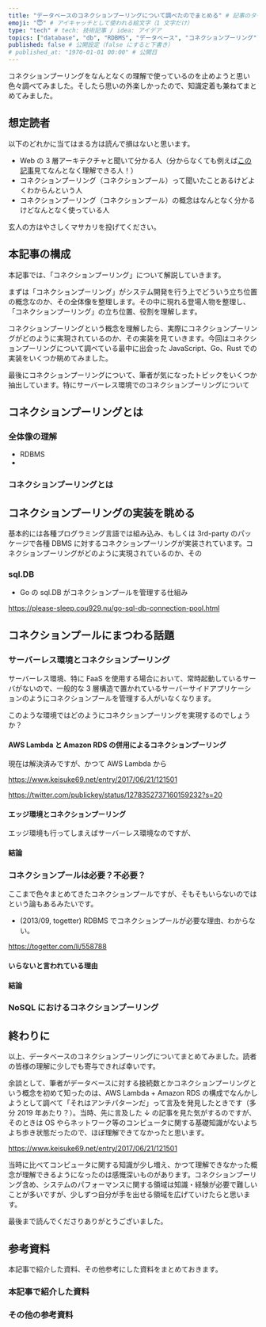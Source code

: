 ```yaml
---
title: "データベースのコネクションプーリングについて調べたのでまとめる" # 記事のタイトル
emoji: "😇" # アイキャッチとして使われる絵文字（1 文字だけ）
type: "tech" # tech: 技術記事 / idea: アイデア
topics: ["database", "db", "RDBMS", "データベース", "コネクションプーリング"]
published: false # 公開設定（false にすると下書き）
# published_at: "1970-01-01 00:00" # 公開日
---
```


コネクションプーリングをなんとなくの理解で使っているのを止めようと思い色々調べてみました。そしたら思いの外楽しかったので、知識定着も兼ねてまとめてみました。

## 想定読者

以下のどれかに当てはまる方は読んで損はないと思います。

- Web の 3 層アーキテクチャと聞いて分かる人（分からなくても例えば[この記事](https://www.softbank.jp/biz/blog/cloud-technology/articles/202206/web-3-tier-architecture/)見てなんとなく理解できる人！）
- コネクションプーリング（コネクションプール）って聞いたことあるけどよくわからんという人
- コネクションプーリング（コネクションプール）の概念はなんとなく分かるけどなんとなく使っている人

玄人の方はやさしくマサカリを投げてください。

## 本記事の構成

本記事では、「コネクションプーリング」について解説していきます。

まずは「コネクションプーリング」がシステム開発を行う上でどういう立ち位置の概念なのか、その全体像を整理します。その中に現れる登場人物を整理し、「コネクションプーリング」の立ち位置、役割を理解します。

コネクションプーリングという概念を理解したら、実際にコネクションプーリングがどのように実現されているのか、その実装を見ていきます。今回はコネクションプーリングについて調べている最中に出会った JavaScript、Go、Rust での実装をいくつか眺めてみました。

最後にコネクションプーリングについて、筆者が気になったトピックをいくつか抽出しています。特にサーバーレス環境でのコネクションプーリングについて

## コネクションプーリングとは

### 全体像の理解

- RDBMS
-

### コネクションプーリングとは

## コネクションプーリングの実装を眺める

基本的には各種プログラミング言語では組み込み、もしくは 3rd-party のパッケージで各種 DBMS に対するコネクションプーリングが実装されています。コネクションプーリングがどのように実現されているのか、その

### sql.DB

- Go の sql.DB がコネクションプールを管理する仕組み

https://please-sleep.cou929.nu/go-sql-db-connection-pool.html

## コネクションプールにまつわる話題

### サーバーレス環境とコネクションプーリング

サーバーレス環境、特に FaaS を使用する場合において、常時起動しているサーバがないので、一般的な 3 層構造で置かれているサーバーサイドアプリケーションのようにコネクションプールを管理する人がいなくなります。

このような環境ではどのようにコネクションプーリングを実現するのでしょうか？

#### AWS Lambda と Amazon RDS の併用によるコネクションプーリング

現在は解決済みですが、かつて AWS Lambda から

https://www.keisuke69.net/entry/2017/06/21/121501

https://twitter.com/publickey/status/1278352737160159232?s=20

#### エッジ環境とコネクションプーリング

エッジ環境も行ってしまえばサーバーレス環境なのですが、

#### 結論

### コネクションプールは必要？不必要？

ここまで色々まとめてきたコネクションプールですが、そもそもいらないのではという論もあるみたいです。

- (2013/09, togetter) RDBMS でコネクションプールが必要な理由、わからない。

https://togetter.com/li/558788

#### いらないと言われている理由

#### 結論

### NoSQL におけるコネクションプーリング

## 終わりに

以上、データベースのコネクションプーリングについてまとめてみました。読者の皆様の理解に少しでも寄与できれば幸いです。

余談として、筆者がデータベースに対する接続数とかコネクションプーリングという概念を初めて知ったのは、AWS Lambda + Amazon RDS の構成でなんかしようとして調べて「それはアンチパターンだ」って言及を発見したときです（多分 2019 年あたり？）。当時、先に言及した ↓ の記事を見た気がするのですが、そのときは OS やらネットワーク等のコンピュータに関する基礎知識がないよちよち歩き状態だったので、ほぼ理解できてなかったと思います。

https://www.keisuke69.net/entry/2017/06/21/121501

当時に比べてコンピュータに関する知識が少し増え、かつて理解できなかった概念が理解できるようになったのは感慨深いものがあります。コネクションプーリング含め、システムのパフォーマンスに関する領域は知識・経験が必要で難しいことが多いですが、少しずつ自分が手を出せる領域を広げていけたらと思います。

最後まで読んでくださりありがとうございました。

## 参考資料

本記事で紹介した資料、その他参考にした資料をまとめておきます。

### 本記事で紹介した資料

### その他の参考資料
